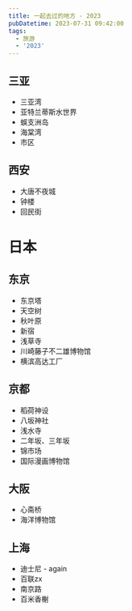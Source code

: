 ```yaml
---
title: 一起去过的地方 - 2023
pubDatetime: 2023-07-31 09:42:00
tags:
  - 旅游
  - '2023'
---
```


## 三亚

- 三亚湾
- 亚特兰蒂斯水世界
- 蜈支洲岛
- 海棠湾
- 市区

## 西安

- 大唐不夜城
- 钟楼
- 回民街

# 日本

## 东京

- 东京塔
- 天空树
- 秋叶原
- 新宿
- 浅草寺
- 川崎藤子不二雄博物馆
- 横滨高达工厂

## 京都

- 稻荷神设
- 八坂神社
- 浅水寺
- 二年坂、三年坂
- 锦市场
- 国际漫画博物馆

## 大阪

- 心斋桥
- 海洋博物馆

## 上海

- 迪士尼 - again
- 百联zx
- 南京路
- 百米香榭
